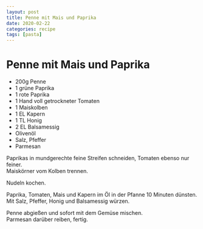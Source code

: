 ```yaml
---
layout: post
title: Penne mit Mais und Paprika
date: 2020-02-22
categories: recipe
tags: [pasta]
---
```

# Penne mit Mais und Paprika

- 200g Penne
- 1 grüne Paprika
- 1 rote Paprika
- 1 Hand voll getrockneter Tomaten
- 1 Maiskolben
- 1 EL Kapern
- 1 TL Honig
- 2 EL Balsamessig
- Olivenöl
- Salz, Pfeffer
- Parmesan

Paprikas in mundgerechte feine Streifen schneiden, Tomaten ebenso nur feiner.  
Maiskörner vom Kolben trennen.  
  
Nudeln kochen.  
  
Paprika, Tomaten, Mais und Kapern im Öl in der Pfanne 10 Minuten dünsten.  
Mit Salz, Pfeffer, Honig und Balsamessig würzen.  
  
Penne abgießen und sofort mit dem Gemüse mischen.  
Parmesan darüber reiben, fertig.  
